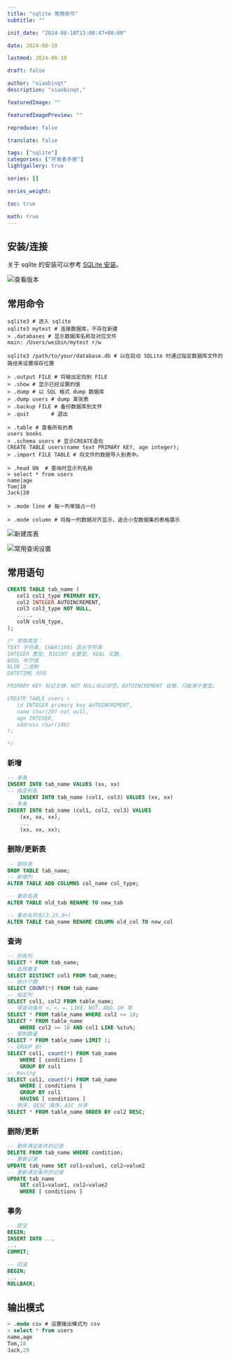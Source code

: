 ```yaml
---
title: "sqlite 常用命令"
subtitle: ""

init_date: "2024-08-18T13:08:47+08:00"

date: 2024-08-18

lastmod: 2024-08-18

draft: false

author: "xiaobinqt"
description: "xiaobinqt,"

featuredImage: ""

featuredImagePreview: ""

reproduce: false

translate: false

tags: ["sqlite"]
categories: ["开发者手册"]
lightgallery: true

series: []

series_weight:

toc: true

math: true
---
```


<!-- author： xiaobinqt -->
<!-- email： xiaobinqt@163.com -->
<!-- https://xiaobinqt.github.io -->
<!-- https://www.xiaobinqt.cn -->

## 安装/连接

关于 sqlite 的安装可以参考 [SQLite 安装](https://www.runoob.com/sqlite/sqlite-installation.html)。

![查看版本](https://cdn.xiaobinqt.cn/xiaobinqt.io/20240818/c3e3f409af4c48e48456d29a3cb9044a.png '查看版本')

## 常用命令

```shell
sqlite3 # 进入 sqlite
sqlite3 mytest # 连接数据库，不存在新建
> .databases # 显示数据库名称及对应文件
main: /Users/weibin/mytest r/w

sqlite3 /path/to/your/database.db # 以在启动 SQLite 时通过指定数据库文件的路径来设置保存位置

> .output FILE # 将输出定向到 FILE
> .show # 显示已经设置的值
> .dump # 以 SQL 格式 dump 数据库
> .dump users # dump 某张表
> .backup FILE # 备份数据库到文件
> .quit       # 退出

> .table # 查看所有的表
users books
> .schema users # 显示CREATE语句
CREATE TABLE users(name text PRIMARY KEY, age integer);
> .import FILE TABLE # 将文件的数据导入到表中。

> .head ON  # 查询时显示列名称
> select * from users
name|age
Tom|18
Jack|20

> .mode line # 每一列单独占一行

> .mode column # 将每一列数据对齐显示，适合小型数据集的表格展示
```

![新建库表](https://cdn.xiaobinqt.cn/xiaobinqt.io/20240818/578cf73c14634ba6bd0c05b2d8dd99cf.png '新建库表')

![常用查询设置](https://cdn.xiaobinqt.cn/xiaobinqt.io/20240818/cf4a02a5f5244ddbac3e1b02f61df018.png '常用查询设置')


## 常用语句

```sql
CREATE TABLE tab_name (
   col1 col1_type PRIMARY KEY,
   col2 INTEGER AUTOINCREMENT,
   col3 col3_type NOT NULL,
   .....
   colN colN_type,
);

/* 常用类型：
TEXT 字符串, CHAR(100) 固长字符串
INTEGER 整型, BIGINT 长整型, REAL 实数,
BOOL 布尔值
BLOB 二进制
DATETIME 时间

PRIMARY KEY 标记主键，NOT NULL标记非空。AUTOINCREMENT 自增，只能用于整型。

CREATE TABLE users (
   id INTEGER primary key AUTOINCREMENT,
   name char(20) not null,
   age INTEGER,
   address char(100)
);

*/

```

### 新增

```sql
-- 单条
INSERT INTO tab_name VALUES (xx, xx)
-- 指定列名
    INSERT INTO tab_name (col1, col3) VALUES (xx, xx)
-- 多条
INSERT INTO tab_name (col1, col2, col3) VALUES
    (xx, xx, xx),
    ...
    (xx, xx, xx);
```

### 删除/更新表

```sql
-- 删除表
DROP TABLE tab_name;
-- 新增列
ALTER TABLE ADD COLUMNS col_name col_type;

-- 重命名表
ALTER TABLE old_tab RENAME TO new_tab

-- 重命名列名(3.25.0+)
ALTER TABLE tab_name RENAME COLUMN old_col TO new_col

```

### 查询

```sql
-- 所有列
SELECT * FROM tab_name;
-- 去除重复
SELECT DISTINCT col1 FROM tab_name;
-- 统计个数
SELECT COUNT(*) FROM tab_name
-- 指定列
SELECT col1, col2 FROM table_name;
-- 带查询条件 >、<、=、LIKE、NOT、AND、OR 等
SELECT * FROM table_name WHERE col2 >= 18;
SELECT * FROM table_name
    WHERE col2 >= 18 AND col1 LIKE %stu%;
-- 限制数量
SELECT * FROM table_name LIMIT 1;
-- GROUP BY
SELECT col1, count(*) FROM tab_name
    WHERE [ conditions ]
    GROUP BY col1
-- Having
SELECT col1, count(*) FROM tab_name
    WHERE [ conditions ]
    GROUP BY col1
    HAVING [ conditions ]
-- 排序, DESC 降序，ASC 升序
SELECT * FROM table_name ORDER BY col2 DESC;
```

### 删除/更新

```sql
-- 删除满足条件的记录
DELETE FROM tab_name WHERE condition;
-- 更新记录
UPDATE tab_name SET col1=value1, col2=value2
-- 更新满足条件的记录
UPDATE tab_name
    SET col1=value1, col2=value2
    WHERE [ conditions ]

```

### 事务

```sql
-- 提交
BEGIN;
INSERT INTO ...
...
COMMIT;

-- 回滚
BEGIN;
...
ROLLBACK;
```

## 输出模式

```sql
> .mode csv # 设置输出模式为 csv
> select * from users
name,age
Tom,18
Jack,20
```
